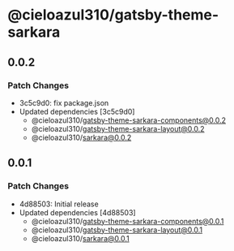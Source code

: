 # @cieloazul310/gatsby-theme-sarkara

## 0.0.2

### Patch Changes

- 3c5c9d0: fix package.json
- Updated dependencies [3c5c9d0]
  - @cieloazul310/gatsby-theme-sarkara-components@0.0.2
  - @cieloazul310/gatsby-theme-sarkara-layout@0.0.2
  - @cieloazul310/sarkara@0.0.2

## 0.0.1

### Patch Changes

- 4d88503: Initial release
- Updated dependencies [4d88503]
  - @cieloazul310/gatsby-theme-sarkara-components@0.0.1
  - @cieloazul310/gatsby-theme-sarkara-layout@0.0.1
  - @cieloazul310/sarkara@0.0.1
